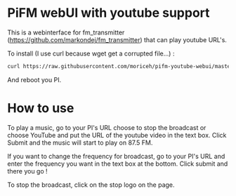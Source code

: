 # PiFM webUI with youtube support
This is a webinterface for fm_transmitter (https://github.com/markondej/fm_transmitter) that can play youtube URL's.

To install (I use curl because wget get a corrupted file...) : 

```sh
curl https://raw.githubusercontent.com/moriceh/pifm-youtube-webui/master/Install.sh > Install.sh && sudo sh Install.sh
```
And reboot you PI.

# How to use

To play a music, go to your PI's URL choose to stop the broadcast or choose YouTube and put the URL of the youtube video in the text box. Click Submit and the music will start to play on 87.5 FM.


If you want to change the frequency for broadcast, go to your PI's URL and enter the frequency you want in the text box at the bottom. Click submit and there you go !


To stop the broadcast, click on the stop logo on the page.

